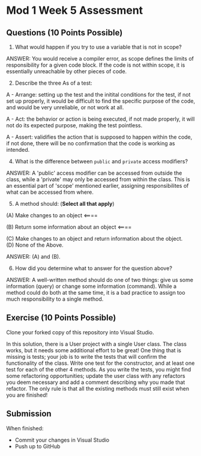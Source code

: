 # Mod 1 Week 5 Assessment

## Questions (10 Points Possible)

1. What would happen if you try to use a variable that is not in scope?

ANSWER: You would receive a compiler error, as scope defines the limits of responsibility for a given code block. If the code is not within scope, it is essentially unreachable by other pieces of code.  

2. Describe the three As of a test:
   
A -   Arrange: setting up the test and the initital conditions for the test, if not set up properly, it would be difficult to find the specific purpose of the code, and would be very unreliable, or not work at all.

A -   Act: the behavior or action is being executed, if not made properly, it will not do its expected purpose, making the test pointless.

A -   Assert: validifies the action that is supposed to happen within the code, if not done, there will be no confirmation that the code is working as intended.

4. What is the difference between `public` and `private` access modifiers?

ANSWER: A 'public' access modifier can be accessed from outside the class, while a 'private' may only be accessed from within the class. This is an essential part of 'scope' mentioned earlier, assigning responsibilites of what can be accessed from where.

5. A method should:  (**Select all that apply**) <br/>

(A) Make changes to an object  <====

(B) Return some information about an object  <====

(C) Make changes to an object and return information about the object.  
(D) None of the Above.  

ANSWER: (A) and (B).

6. How did you determine what to answer for the question above?

ANSWER: A well-written method should do one of two things: give us some information (query) or change some information (command). While a method could do both at the same time, it is a bad practice to assign too much responsibility to a single method.

## Exercise (10 Points Possible)

Clone your forked copy of this repository into Visual Studio.  

In this solution, there is a User project with a single User class.  The class works, but it needs some additional effort to be great! One thing that is missing is tests; your job is to write the tests that will confirm the functionality of the class. Write one test for the constructor, and at least one test for each of the other 4 methods. As you write the tests, you might find some refactoring opportunities; update the user class with any refactors you deem necessary and add a comment describing why you made that refactor.  The only rule is that all the existing methods must still exist when you are finished!


## Submission

When finished:
* Commit your changes in Visual Studio
* Push up to GitHub
